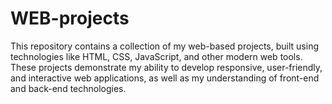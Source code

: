 # WEB-projects
This repository contains a collection of my web-based projects, built using technologies like HTML, CSS, JavaScript, and other modern web tools. These projects demonstrate my ability to develop responsive, user-friendly, and interactive web applications, as well as my understanding of front-end and back-end technologies.
